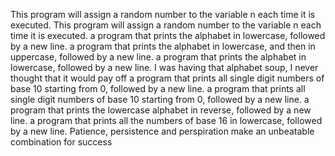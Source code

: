 This program will assign a random number to the variable n each time it is executed.
This program will assign a random number to the variable n each time it is executed.
 a program that prints the alphabet in lowercase, followed by a new line.
 a program that prints the alphabet in lowercase, and then in uppercase, followed by a new line.
a program that prints the alphabet in lowercase, followed by a new line.
 I was having that alphabet soup, I never thought that it would pay off
a program that prints all single digit numbers of base 10 starting from 0, followed by a new line.
a program that prints all single digit numbers of base 10 starting from 0, followed by a new line.
 a program that prints the lowercase alphabet in reverse, followed by a new line.
 a program that prints all the numbers of base 16 in lowercase, followed by a new line.
 Patience, persistence and perspiration make an unbeatable combination for success
